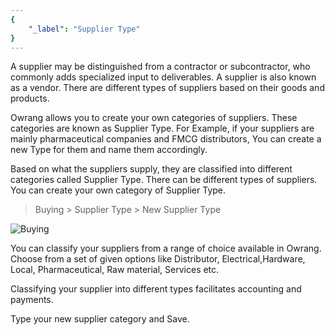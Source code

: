 ```yaml
---
{
	"_label": "Supplier Type"
}
---
```

A supplier may be distinguished from a contractor or subcontractor, who commonly adds specialized input to deliverables. A supplier is also known as a vendor. There are different types of suppliers based on their goods and products. 

Owrang allows you to create your own categories of suppliers. These categories are known as Supplier Type. For Example, if your suppliers are mainly pharmaceutical companies and FMCG distributors, You can create a new Type for them and name them accordingly.

Based on what the suppliers supply, they are classified into different categories called Supplier Type. There can be different types of suppliers. You can create your own category of Supplier Type.

> Buying > Supplier Type > New Supplier Type

![Buying](img/supplier-type.png)

You can classify your suppliers from a range of choice available in Owrang. Choose from a set of given options like Distributor, Electrical,Hardware, Local, Pharmaceutical, Raw material, Services etc.

Classifying your supplier into different types facilitates accounting and payments. 


Type your new supplier category and Save.
